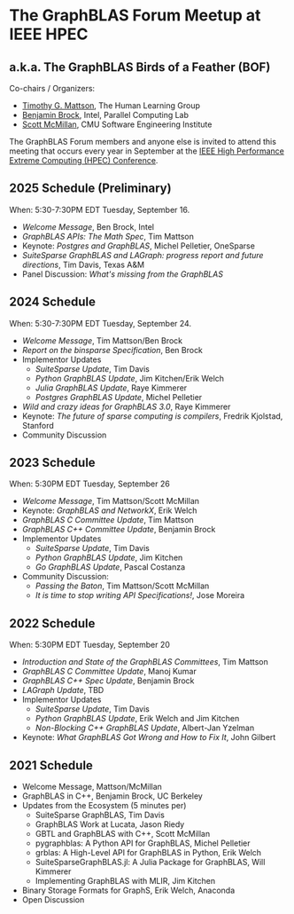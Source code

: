 # The GraphBLAS Forum Meetup at IEEE HPEC
## a.k.a. The GraphBLAS Birds of a Feather (BOF)

Co-chairs / Organizers:
* [Timothy G. Mattson](mailto:tim@timmattson.com), The Human Learning Group
* [Benjamin Brock](mailto:benjamin.brock@intel.com), Intel, Parallel Computing Lab
* [Scott McMillan](mailto:smcmillan@sei.cmu.edu), CMU Software Engineering Institute

The GraphBLAS Forum members and anyone else is invited to attend this
meeting that occurs every year in September at the [IEEE High Performance
Extreme Computing (HPEC) Conference](https://ieee-hpec.org/).

## 2025 Schedule (Preliminary)

When: 5:30-7:30PM EDT Tuesday, September 16.

* *Welcome Message*, Ben Brock, Intel
* *GraphBLAS APIs: The Math Spec*, Tim Mattson
* Keynote: *Postgres and GraphBLAS*, Michel Pelletier, OneSparse
* *SuiteSparse GraphBLAS and LAGraph: progress report and future directions*, Tim Davis, Texas A&M
* Panel Discussion: *What's missing from the GraphBLAS*


## 2024 Schedule

When: 5:30-7:30PM EDT Tuesday, September 24.

* *Welcome Message*, Tim Mattson/Ben Brock
* *Report on the binsparse Specification*, Ben Brock
* Implementor Updates
   * *SuiteSparse Update*, Tim Davis
   * *Python GraphBLAS Update*, Jim Kitchen/Erik Welch
   * *Julia GraphBLAS Update*, Raye Kimmerer
   * *Postgres GraphBLAS Update*, Michel Pelletier
* *Wild and crazy ideas for GraphBLAS 3.0*, Raye Kimmerer
* Keynote: *The future of sparse computing is compilers*, Fredrik Kjolstad, Stanford
* Community Discussion

## 2023 Schedule

When: 5:30PM EDT Tuesday, September 26

* *Welcome Message*, Tim Mattson/Scott McMillan
* Keynote: *GraphBLAS and NetworkX*, Erik Welch
* *GraphBLAS C Committee Update*, Tim Mattson
* *GraphBLAS C++ Committee Update*, Benjamin Brock
* Implementor Updates
   * *SuiteSparse Update*, Tim Davis
   * *Python GraphBLAS Update*, Jim Kitchen
   * *Go GraphBLAS Update*, Pascal Costanza
* Community Discussion:
   * *Passing the Baton*, Tim Mattson/Scott McMillan
   * *It is time to stop writing API Specifications!*, Jose Moreira 

## 2022 Schedule

When: 5:30PM EDT Tuesday, September 20

* *Introduction and State of the GraphBLAS Committees*, Tim Mattson
* *GraphBLAS C Committee Update*, Manoj Kumar
* *GraphBLAS C++ Spec Update*, Benjamin Brock
* *LAGraph Update*, TBD
* Implementor Updates
   * *SuiteSparse Update*, Tim Davis
   * *Python GraphBLAS Update*, Erik Welch and Jim Kitchen
   * *Non-Blocking C++ GraphBLAS Update*, Albert-Jan Yzelman
* Keynote: *What GraphBLAS Got Wrong and How to Fix It*, John Gilbert 

## 2021 Schedule

* Welcome Message, Mattson/McMillan
* GraphBLAS in C++, Benjamin Brock, UC Berkeley
* Updates from the Ecosystem (5 minutes per)
   * SuiteSparse GraphBLAS, Tim Davis
   * GraphBLAS Work at Lucata, Jason Riedy
   * GBTL and GraphBLAS with C++, Scott McMillan
   * pygraphblas: A Python API for GraphBLAS, Michel Pelletier
   * grblas: A High-Level API for GraphBLAS in Python, Erik Welch
   * SuiteSparseGraphBLAS.jl: A Julia Package for GraphBLAS, Will Kimmerer
   * Implementing GraphBLAS with MLIR, Jim Kitchen
* Binary Storage Formats for GraphS, Erik Welch, Anaconda
* Open Discussion

